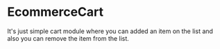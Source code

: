 # EcommerceCart
It's just simple cart module where you can added an item on the list and also you can remove the item from the list.
